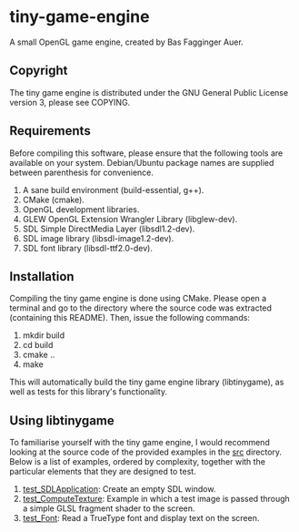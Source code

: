 tiny-game-engine
================

A small OpenGL game engine, created by Bas Fagginger Auer.

Copyright
---------

The tiny game engine is distributed under the GNU General Public License version 3, please see COPYING.

Requirements
------------

Before compiling this software, please ensure that the following tools are available on your system.
Debian/Ubuntu package names are supplied between parenthesis for convenience.
1. A sane build environment (build-essential, g++).
2. CMake (cmake).
3. OpenGL development libraries.
4. GLEW OpenGL Extension Wrangler Library (libglew-dev).
5. SDL Simple DirectMedia Layer (libsdl1.2-dev).
6. SDL image library (libsdl-image1.2-dev).
7. SDL font library (libsdl-ttf2.0-dev).

Installation
------------

Compiling the tiny game engine is done using CMake.
Please open a terminal and go to the directory where the source code was extracted (containing this README).
Then, issue the following commands:
1. mkdir build
2. cd build
3. cmake ..
4. make

This will automatically build the tiny game engine library (libtinygame), as well as tests for this library's functionality.

Using libtinygame
-----------------

To familiarise yourself with the tiny game engine, I would recommend looking at the source code of the provided examples in the [src](/src/) directory.
Below is a list of examples, ordered by complexity, together with the particular elements that they are designed to test.
1. [test_SDLApplication](/src/test_SDLApplication.cpp): Create an empty SDL window.
2. [test_ComputeTexture](/src/test_ComputeTexture.cpp): Example in which a test image is passed through a simple GLSL fragment shader to the screen.
3. [test_Font](/src/test_Font.cpp): Read a TrueType font and display text on the screen.

